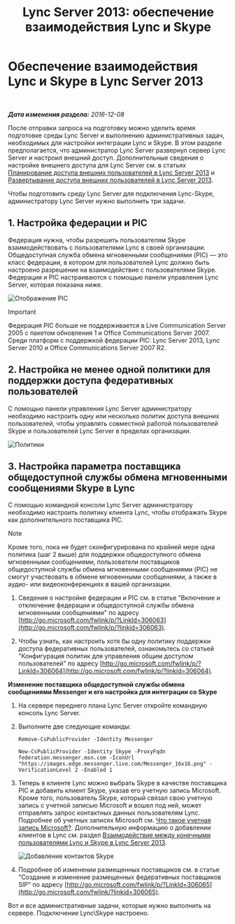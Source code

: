 ﻿---
title: 'Lync Server 2013: обеспечение взаимодействия Lync и Skype'
TOCTitle: Обеспечение взаимодействия Lync и Skype
ms:assetid: 34c4db3e-582f-41fb-85c4-3438ae02f09f
ms:mtpsurl: https://technet.microsoft.com/ru-ru/library/Dn440170(v=OCS.15)
ms:contentKeyID: 59373655
ms.date: 12/10/2016
mtps_version: v=OCS.15
ms.translationtype: HT
---

# Обеспечение взаимодействия Lync и Skype в Lync Server 2013

 

_**Дата изменения раздела:** 2016-12-08_

После отправки запроса на подготовку можно уделить время подготовке среды Lync Server и выполнению административных задач, необходимых для настройки интеграции Lync и Skype. В этом разделе предполагается, что администратор Lync Server развернул сервер Lync Server и настроил внешний доступ. Дополнительные сведения о настройке внешнего доступа для Lync Server см. в статьях [Планирование доступа внешних пользователей в Lync Server 2013](lync-server-2013-planning-for-external-user-access.md) и [Развертывание доступа внешних пользователей в Lync Server 2013](lync-server-2013-deploying-external-user-access.md).

Чтобы подготовить среду Lync Server для подключения Lync-Skype, администратору Lync Server нужно выполнить три задачи.

## 1\. Настройка федерации и PIC

Федерация нужна, чтобы разрешить пользователям Skype взаимодействовать с пользователями Lync в своей организации. Общедоступная служба обмена мгновенными сообщениями (PIC) — это класс федерации, в котором для пользователей Lync должно быть настроено разрешение на взаимодействие с пользователями Skype. Федерация и PIC настраиваются с помощью панели управления Lync Server, которая показана ниже.

![Отображение PIC](images/Dn440170.451b94e3-0b38-488c-835f-1f25690e8074(OCS.15).jpg "Отображение PIC")

> [!important]  
> Федерация PIC больше не поддерживается в Live Communication Server 2005 с пакетом обновления 1 и Office Communications Server 2007. Среди платформ с поддержкой федерации PIC: Lync Server 2013, Lync Server 2010 и Office Communications Server 2007 R2.

## 2\. Настройка не менее одной политики для поддержки доступа федеративных пользователей

С помощью панели управления Lync Server администратору необходимо настроить одну или несколько политик доступа внешних пользователей, чтобы управлять совместной работой пользователей Skype и пользователей Lync Server в пределах организации.

![Политики](images/Dn440170.8fd46ad1-9749-422c-8c47-c16ac9032cdb(OCS.15).jpg "Политики")

## 3\. Настройка параметра поставщика общедоступной службы обмена мгновенными сообщениями Skype в Lync

С помощью командной консоли Lync Server администратору необходимо настроить политику клиента Lync, чтобы отображать Skype как дополнительного поставщика PIC.

> [!note]  
> Кроме того, пока не будет сконфигурирована по крайней мере одна политика (шаг 2 выше) для поддержки общедоступного обмена мгновенными сообщениями, пользователи поставщиков общедоступной службы обмена мгновенными сообщениями (PIC) не смогут участвовать в обмене мгновенными сообщениями, а также в аудио- или видеоконференциях в вашей организации.

1.  Сведения о настройке федерации и PIC см. в статье "Включение и отключение федерации и общедоступной службы обмена мгновенными сообщениями" по адресу [http://go.microsoft.com/fwlink/p/?LinkId=306063](http://go.microsoft.com/fwlink/p/?linkid=306063).

2.  Чтобы узнать, как настроить хотя бы одну политику поддержки доступа федеративных пользователей, ознакомьтесь со статьей "Конфигурация политик для управления общим доступом пользователей" по адресу [http://go.microsoft.com/fwlink/p/?LinkId=306064](http://go.microsoft.com/fwlink/p/?linkid=306064).

**Изменение поставщика общедоступной службы обмена сообщениями Messenger и его настройка для интеграции со Skype**

1.  На сервере переднего плана Lync Server откройте командную консоль Lync Server.

2.  Выполните две следующие команды:
    
    `Remove-CsPublicProvider -Identity Messenger`
    
    `New-CsPublicProvider -Identity Skype -ProxyFqdn federation.messenger.msn.com -IconUrl "https://images.edge.messenger.live.com/Messenger_16x16.png" -VerificationLevel 2 -Enabled 1`

3.  Теперь в клиенте Lync можно выбрать Skype в качестве поставщика PIC и добавить клиент Skype, указав его учетную запись Microsoft. Кроме того, пользователь Skype, который связал свою учетную запись с учетной записью Microsoft и вошел под ней, может отправлять запрос контактных данных пользователям Lync. Подробнее об учетных записях Microsoft см. [Что такое учетная запись Microsoft?](https://support.skype.com/ru/faq/fa12059/what-is-a-microsoft-account). Дополнительную информацию о добавлении клиентов в Lync см. раздел [Взаимодействие между конечными пользователями Lync и Skype в Lync Server 2013](lync-server-2013-using-lync-skype-connectivity-as-an-end-user.md).
    
    ![Добавление контактов Skype](images/Dn440170.df0e6ed9-2374-4dfa-a815-87281989487c(OCS.15).jpg "Добавление контактов Skype")

4.  Подробнее об изменении размещенных поставщиков см. в статье "Создание и изменение размещенных федеративных поставщиков SIP" по адресу [http://go.microsoft.com/fwlink/p/?LinkId=306065](http://go.microsoft.com/fwlink/?linkid=306065).

Вот и все административные задачи, которые нужно выполнить на сервере. Подключение Lync\\Skype настроено.

